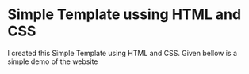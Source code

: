 ﻿# Simple Template ussing HTML and CSS

I created this Simple Template using HTML and CSS. Given bellow is a simple demo of the website
